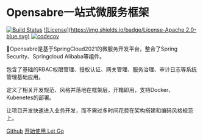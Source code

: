 <!-- _coverpage.md -->

# Opensabre一站式微服务框架 

[![Build Status](https://travis-ci.org/zhoutaoo/SpringCloud.svg?branch=master)](https://travis-ci.org/zhoutaoo/SpringCloud)
[![License](https://img.shields.io/badge/License-Apache 2.0-blue.svg)](https://opensource.org/licenses/Apache-2.0)
[![codecov](https://codecov.io/gh/zhoutaoo/SpringCloud/branch/master/graph/badge.svg)](https://codecov.io/gh/zhoutaoo/SpringCloud)

💪Opensabre是基于SpringCloud2021的微服务开发平台，整合了Spring Security、Springcloud Alibaba等组件。

包含了基础的RBAC权限管理、授权认证、网关管理、服务治理、审计日志等系统管理基础应用。

定义了相关开发规范、风格并落地在框架层，开箱即用，支持Docker、Kubenetes的部署。

让项目开发快速进入业务开发，而不需过多时间花费在架构搭建和编码风格规范上。

 [ Github](https://github.com/opensabre)  [开始使用 Let Go](/README.md) 

